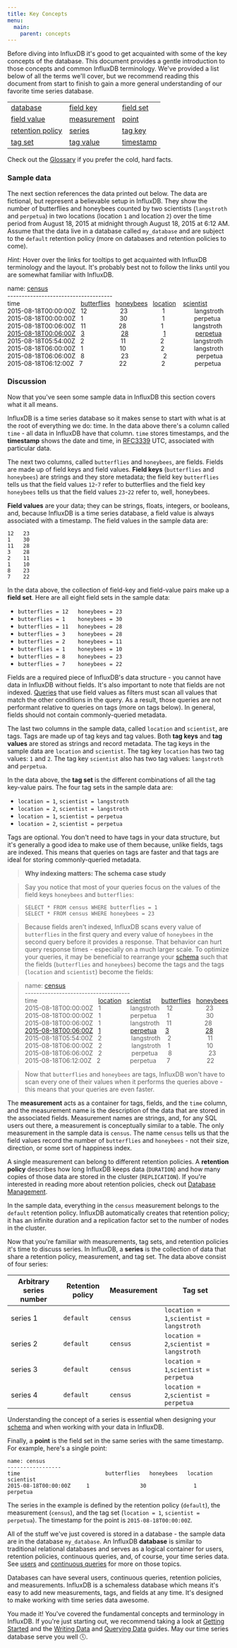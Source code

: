 ```yaml
---
title: Key Concepts
menu:
  main:
    parent: concepts
---
```


Before diving into InfluxDB it's good to get acquainted with some of the key concepts of the database. This document provides a gentle introduction to those concepts and common InfluxDB terminology. We've provided a list below of all the terms we'll cover, but we recommend reading this document from start to finish to gain a more general understanding of our favorite time series database. 
 
<table style="width:100%">
  <tr>
    <td><a href="../concepts/key_concepts.html#database">database</a></td>
    <td><a href="../concepts/key_concepts.html#field-key">field key</a></td> 
    <td><a href="../concepts/key_concepts.html#field-set">field set</a></td>
  </tr>
  <tr>
    <td><a href="../concepts/key_concepts.html#field-value">field value</a></td>
    <td><a href="../concepts/key_concepts.html#measurement">measurement</a></td> 
    <td><a href="../concepts/key_concepts.html#point">point</a></td>
  </tr>
    <tr>
    <td><a href="../concepts/key_concepts.html#retention-policy">retention policy</a></td>
    <td><a href="../concepts/key_concepts.html#series">series</a></td> 
    <td><a href="../concepts/key_concepts.html#tag-key">tag key</a></td>
  </tr>
    <tr>
    <td><a href="../concepts/key_concepts.html#tag-set">tag set</a></td>
    <td><a href="../concepts/key_concepts.html#tag-value">tag value</a></td> 
    <td><a href="../concepts/key_concepts.html#timestamp">timestamp</a></td>
  </tr>
</table>

Check out the [Glossary](../concepts/glossary.html) if you prefer the cold, hard facts.

### Sample data
The next section references the data printed out below. The data are fictional, but represent a believable setup in InfluxDB. They show the number of butterflies and honeybees counted by two scientists (`langstroth` and `perpetua`) in two locations (location `1` and location `2`) over the time period from August 18, 2015 at midnight through August 18, 2015 at 6:12 AM. Assume that the data live in a database called `my_database` and are subject to the `default` retention policy (more on databases and retention policies to come). 

*Hint:* Hover over the links for tooltips to get acquainted with InfluxDB terminology and the layout. It's probably best not to follow the links until you are somewhat familiar with InfluxDB.

name: [census](../concepts/key_concepts.html#measurement "Measurement")  
\-------------------------------------  
time&nbsp;&nbsp;&nbsp;&nbsp;&nbsp;&nbsp;&nbsp;&nbsp;&nbsp;&nbsp;&nbsp;&nbsp;&nbsp;&nbsp;&nbsp;&nbsp;&nbsp;&nbsp;&nbsp;&nbsp;&nbsp;&nbsp;&nbsp;&nbsp;&nbsp;&nbsp;&nbsp;&nbsp;&nbsp;&nbsp;&nbsp;&nbsp;&nbsp;&nbsp;&nbsp;[butterflies](../concepts/key_concepts.html#field-key "Field key")&nbsp;&nbsp;&nbsp;[honeybees](../concepts/key_concepts.html#field-key "Field key")&nbsp;&nbsp;&nbsp;[location](../concepts/key_concepts.html#tag-key "Tag key")&nbsp;&nbsp;&nbsp;&nbsp;[scientist](../concepts/key_concepts.html#tag-key "Tag key")  
2015-08-18T00:00:00Z&nbsp;&nbsp;&nbsp;12&nbsp;&nbsp;&nbsp;&nbsp;&nbsp;&nbsp;&nbsp;&nbsp;&nbsp;&nbsp;&nbsp;&nbsp;&nbsp;&nbsp;&nbsp;&nbsp;&nbsp;&nbsp;&nbsp;23&nbsp;&nbsp;&nbsp;&nbsp;&nbsp;&nbsp;&nbsp;&nbsp;&nbsp;&nbsp;&nbsp;&nbsp;&nbsp;&nbsp;&nbsp;&nbsp;&nbsp;&nbsp;&nbsp;&nbsp;1&nbsp;&nbsp;&nbsp;&nbsp;&nbsp;&nbsp;&nbsp;&nbsp;&nbsp;&nbsp;&nbsp;&nbsp;&nbsp;&nbsp;&nbsp;&nbsp;&nbsp;langstroth  
2015-08-18T00:00:00Z&nbsp;&nbsp;&nbsp;1&nbsp;&nbsp;&nbsp;&nbsp;&nbsp;&nbsp;&nbsp;&nbsp;&nbsp;&nbsp;&nbsp;&nbsp;&nbsp;&nbsp;&nbsp;&nbsp;&nbsp;&nbsp;&nbsp;&nbsp;&nbsp;30&nbsp;&nbsp;&nbsp;&nbsp;&nbsp;&nbsp;&nbsp;&nbsp;&nbsp;&nbsp;&nbsp;&nbsp;&nbsp;&nbsp;&nbsp;&nbsp;&nbsp;&nbsp;&nbsp;&nbsp;1&nbsp;&nbsp;&nbsp;&nbsp;&nbsp;&nbsp;&nbsp;&nbsp;&nbsp;&nbsp;&nbsp;&nbsp;&nbsp;&nbsp;&nbsp;&nbsp;&nbsp;perpetua  
2015-08-18T00:06:00Z&nbsp;&nbsp;&nbsp;11&nbsp;&nbsp;&nbsp;&nbsp;&nbsp;&nbsp;&nbsp;&nbsp;&nbsp;&nbsp;&nbsp;&nbsp;&nbsp;&nbsp;&nbsp;&nbsp;&nbsp;&nbsp;&nbsp;28&nbsp;&nbsp;&nbsp;&nbsp;&nbsp;&nbsp;&nbsp;&nbsp;&nbsp;&nbsp;&nbsp;&nbsp;&nbsp;&nbsp;&nbsp;&nbsp;&nbsp;&nbsp;&nbsp;&nbsp;1&nbsp;&nbsp;&nbsp;&nbsp;&nbsp;&nbsp;&nbsp;&nbsp;&nbsp;&nbsp;&nbsp;&nbsp;&nbsp;&nbsp;&nbsp;&nbsp;&nbsp;langstroth  
[2015-08-18T00:06:00Z](../concepts/key_concepts.html#timestamp "Timestamp")&nbsp;&nbsp;&nbsp;[3](../concepts/key_concepts.html#field-value "Field value")&nbsp;&nbsp;&nbsp;&nbsp;&nbsp;&nbsp;&nbsp;&nbsp;&nbsp;&nbsp;&nbsp;&nbsp;&nbsp;&nbsp;&nbsp;&nbsp;&nbsp;&nbsp;&nbsp;&nbsp;&nbsp;[28](../concepts/key_concepts.html#field-value "Field value")&nbsp;&nbsp;&nbsp;&nbsp;&nbsp;&nbsp;&nbsp;&nbsp;&nbsp;&nbsp;&nbsp;&nbsp;&nbsp;&nbsp;&nbsp;&nbsp;&nbsp;&nbsp;&nbsp;&nbsp;[1](../concepts/key_concepts.html#tag-value "Tag value")&nbsp;&nbsp;&nbsp;&nbsp;&nbsp;&nbsp;&nbsp;&nbsp;&nbsp;&nbsp;&nbsp;&nbsp;&nbsp;&nbsp;&nbsp;&nbsp;&nbsp;[perpetua](../concepts/key_concepts.html#tag-value "Tag value")  
2015-08-18T05:54:00Z&nbsp;&nbsp;&nbsp;2&nbsp;	&nbsp;&nbsp;&nbsp;&nbsp;&nbsp;&nbsp;&nbsp;&nbsp;&nbsp;&nbsp;&nbsp;&nbsp;&nbsp;&nbsp;&nbsp;&nbsp;&nbsp;&nbsp;&nbsp;11&nbsp;&nbsp;&nbsp;&nbsp;&nbsp;&nbsp;&nbsp;&nbsp;&nbsp;&nbsp;&nbsp;&nbsp;&nbsp;&nbsp;&nbsp;&nbsp;&nbsp;&nbsp;&nbsp;&nbsp;2&nbsp;&nbsp;&nbsp;&nbsp;&nbsp;&nbsp;&nbsp;&nbsp;&nbsp;&nbsp;&nbsp;&nbsp;&nbsp;&nbsp;&nbsp;&nbsp;&nbsp;langstroth  
2015-08-18T06:00:00Z&nbsp;&nbsp;&nbsp;1	&nbsp;&nbsp;&nbsp;&nbsp;&nbsp;&nbsp;&nbsp;&nbsp;&nbsp;&nbsp;&nbsp;&nbsp;&nbsp;&nbsp;&nbsp;&nbsp;&nbsp;&nbsp;&nbsp;&nbsp;10	&nbsp;&nbsp;&nbsp;&nbsp;&nbsp;&nbsp;&nbsp;&nbsp;&nbsp;&nbsp;&nbsp;&nbsp;&nbsp;&nbsp;&nbsp;&nbsp;&nbsp;&nbsp;&nbsp;2&nbsp;&nbsp;&nbsp;&nbsp;&nbsp;&nbsp;&nbsp;&nbsp;&nbsp;&nbsp;&nbsp;&nbsp;&nbsp;&nbsp;&nbsp;&nbsp;&nbsp;langstroth  
2015-08-18T06:06:00Z&nbsp;&nbsp;&nbsp;8	&nbsp;&nbsp;&nbsp;&nbsp;&nbsp;&nbsp;&nbsp;&nbsp;&nbsp;&nbsp;&nbsp;&nbsp;&nbsp;&nbsp;&nbsp;&nbsp;&nbsp;&nbsp;&nbsp;&nbsp;23&nbsp;&nbsp;&nbsp;&nbsp;&nbsp;&nbsp;&nbsp;&nbsp;&nbsp;&nbsp;&nbsp;&nbsp;&nbsp;&nbsp;&nbsp;&nbsp;&nbsp;&nbsp;&nbsp;&nbsp;2&nbsp;&nbsp;&nbsp;&nbsp;&nbsp;&nbsp;&nbsp;&nbsp;&nbsp;&nbsp;&nbsp;&nbsp;&nbsp;&nbsp;&nbsp;&nbsp;&nbsp;perpetua  
2015-08-18T06:12:00Z&nbsp;&nbsp;&nbsp;7	&nbsp;&nbsp;&nbsp;&nbsp;&nbsp;&nbsp;&nbsp;&nbsp;&nbsp;&nbsp;&nbsp;&nbsp;&nbsp;&nbsp;&nbsp;&nbsp;&nbsp;&nbsp;&nbsp;&nbsp;22	&nbsp;&nbsp;&nbsp;&nbsp;&nbsp;&nbsp;&nbsp;&nbsp;&nbsp;&nbsp;&nbsp;&nbsp;&nbsp;&nbsp;&nbsp;&nbsp;&nbsp;&nbsp;&nbsp;2&nbsp;&nbsp;&nbsp;&nbsp;&nbsp;&nbsp;&nbsp;&nbsp;&nbsp;&nbsp;&nbsp;&nbsp;&nbsp;&nbsp;&nbsp;&nbsp;&nbsp;perpetua  

### Discussion
Now that you've seen some sample data in InfluxDB this section covers what it all means.

InfluxDB is a time series database so it makes sense to start with what is at the root of everything we do: time. In the data above there's a column called `time` - all data in InfluxDB have that column. `time` stores timestamps, and the <a name="timestamp"></a>**timestamp** shows the date and time, in [RFC3339](https://www.ietf.org/rfc/rfc3339.txt) UTC, associated with particular data.

The next two columns, called `butterflies` and `honeybees`, are fields. Fields are made up of field keys and field values. <a name="field-key"></a>**Field keys** (`butterflies` and `honeybees`) are strings and they store metadata; the field key `butterflies` tells us that the field values `12`-`7` refer to butterflies and the field key `honeybees` tells us that the field values `23`-`22` refer to, well, honeybees.

<a name="field-value"></a>**Field values** are your data; they can be strings, floats, integers, or booleans, and, because InfluxDB is a time series database, a field value is always associated with a timestamp. The field values in the sample data are:

```
12   23
1    30
11   28
3    28
2    11
1    10
8    23
7    22
```

In the data above, the collection of field-key and field-value pairs make up a <a name="field-set"></a>**field set**. Here are all eight field sets in the sample data:

* `butterflies = 12   honeybees = 23`
* `butterflies = 1    honeybees = 30`
* `butterflies = 11   honeybees = 28`
* `butterflies = 3    honeybees = 28`
* `butterflies = 2    honeybees = 11`
* `butterflies = 1    honeybees = 10`
* `butterflies = 8    honeybees = 23`
* `butterflies = 7    honeybees = 22`

Fields are a required piece of InfluxDB's data structure - you cannot have data in InfluxDB without fields. It's also important to note that fields are not indexed. [Queries](../concepts/glossary.html#query) that use field values as filters must scan all values that match the other conditions in the query. As a result, those queries are not performant relative to queries on tags (more on tags below). In general, fields should not contain commonly-queried metadata.  

The last two columns in the sample data, called `location` and `scientist`, are tags. Tags are made up of tag keys and tag values. Both <a name="tag-key"></a>**tag keys** and <a name="tag-value"></a>**tag values** are stored as strings and record metadata. The tag keys in the sample data are `location` and `scientist`. The tag key `location` has two tag values: `1` and `2`. The tag key `scientist` also has two tag values: `langstroth` and `perpetua`.

In the data above, the <a name="tag-set"></a>**tag set** is the different combinations of all the tag key-value pairs. The four tag sets in the sample data are:

* `location = 1`, `scientist = langstroth`
* `location = 2`, `scientist = langstroth`
* `location = 1`, `scientist = perpetua`
* `location = 2`,  `scientist = perpetua`

Tags are optional. You don't need to have tags in your data structure, but it's generally a good idea to make use of them because, unlike fields, tags are indexed. This means that queries on tags are faster and that tags are ideal for storing commonly-queried metadata.

> **Why indexing matters: The schema case study**  

> Say you notice that most of your queries focus on the values of the field keys `honeybees` and `butterflies`:

> `SELECT * FROM census WHERE butterflies = 1`  
> `SELECT * FROM census WHERE honeybees = 23`

> Because fields aren't indexed, InfluxDB scans every value of `butterflies`  in the first query and every value of `honeybees` in the second query before it provides a response. That behavior can hurt query response times - especially on a much larger scale. To optimize your queries, it may be beneficial to rearrange your [schema](../concepts/glossary.html#schema) such that the fields (`butterflies` and `honeybees`) become the tags and the tags (`location` and `scientist`) become the fields:

> name: [census](../concepts/key_concepts.html#measurement "Measurement")  
\-------------------------------------  
time&nbsp;&nbsp;&nbsp;&nbsp;&nbsp;&nbsp;&nbsp;&nbsp;&nbsp;&nbsp;&nbsp;&nbsp;&nbsp;&nbsp;&nbsp;&nbsp;&nbsp;&nbsp;&nbsp;&nbsp;&nbsp;&nbsp;&nbsp;&nbsp;&nbsp;&nbsp;&nbsp;&nbsp;&nbsp;&nbsp;&nbsp;&nbsp;&nbsp;&nbsp;&nbsp;[location](../concepts/key_concepts.html#field-key "Field key")&nbsp;&nbsp;&nbsp;[scientist](../concepts/key_concepts.html#field-key "Field key")&nbsp;&nbsp;&nbsp;&nbsp;&nbsp;&nbsp;[butterflies](../concepts/key_concepts.html#tag-key "Tag key")&nbsp;&nbsp;&nbsp;[honeybees](../concepts/key_concepts.html#tag-key "Tag key")  
2015-08-18T00:00:00Z&nbsp;&nbsp;&nbsp;1&nbsp;&nbsp;&nbsp;&nbsp;&nbsp;&nbsp;&nbsp;&nbsp;&nbsp;&nbsp;&nbsp;&nbsp;&nbsp;&nbsp;&nbsp;&nbsp;&nbsp;langstroth&nbsp;&nbsp;&nbsp;&nbsp;12&nbsp;&nbsp;&nbsp;&nbsp;&nbsp;&nbsp;&nbsp;&nbsp;&nbsp;&nbsp;&nbsp;&nbsp;&nbsp;&nbsp;&nbsp;&nbsp;&nbsp;&nbsp;&nbsp;23  
2015-08-18T00:00:00Z&nbsp;&nbsp;&nbsp;1&nbsp;&nbsp;&nbsp;&nbsp;&nbsp;&nbsp;&nbsp;&nbsp;&nbsp;&nbsp;&nbsp;&nbsp;&nbsp;&nbsp;&nbsp;&nbsp;&nbsp;perpetua&nbsp;&nbsp;&nbsp;&nbsp;&nbsp;&nbsp;1&nbsp;&nbsp;&nbsp;&nbsp;&nbsp;&nbsp;&nbsp;&nbsp;&nbsp;&nbsp;&nbsp;&nbsp;&nbsp;&nbsp;&nbsp;&nbsp;&nbsp;&nbsp;&nbsp;&nbsp;&nbsp;30  
2015-08-18T00:06:00Z&nbsp;&nbsp;&nbsp;1&nbsp;&nbsp;&nbsp;&nbsp;&nbsp;&nbsp;&nbsp;&nbsp;&nbsp;&nbsp;&nbsp;&nbsp;&nbsp;&nbsp;&nbsp;&nbsp;&nbsp;langstroth&nbsp;&nbsp;&nbsp;&nbsp;11&nbsp;&nbsp;&nbsp;&nbsp;&nbsp;&nbsp;&nbsp;&nbsp;&nbsp;&nbsp;&nbsp;&nbsp;&nbsp;&nbsp;&nbsp;&nbsp;&nbsp;&nbsp;&nbsp;28  
[2015-08-18T00:06:00Z](../concepts/key_concepts.html#timestamp "Timestamp")&nbsp;&nbsp;&nbsp;[1](../concepts/key_concepts.html#field-value "Field value")&nbsp;&nbsp;&nbsp;&nbsp;&nbsp;&nbsp;&nbsp;&nbsp;&nbsp;&nbsp;&nbsp;&nbsp;&nbsp;&nbsp;&nbsp;&nbsp;&nbsp;[perpetua](../concepts/key_concepts.html#field-value "Field value")&nbsp;&nbsp;&nbsp;&nbsp;&nbsp;[3](../concepts/key_concepts.html#tag-value "Tag value")&nbsp;&nbsp;&nbsp;&nbsp;&nbsp;&nbsp;&nbsp;&nbsp;&nbsp;&nbsp;&nbsp;&nbsp;&nbsp;&nbsp;&nbsp;&nbsp;&nbsp;&nbsp;&nbsp;&nbsp;&nbsp;[28](../concepts/key_concepts.html#tag-value "Tag value")  
2015-08-18T05:54:00Z&nbsp;&nbsp;&nbsp;2&nbsp;&nbsp;&nbsp;&nbsp;&nbsp;&nbsp;&nbsp;&nbsp;&nbsp;&nbsp;&nbsp;&nbsp;&nbsp;&nbsp;&nbsp;&nbsp;&nbsp;langstroth&nbsp;&nbsp;&nbsp;&nbsp;2&nbsp;&nbsp;&nbsp;&nbsp;&nbsp;&nbsp;&nbsp;&nbsp;&nbsp;&nbsp;&nbsp;&nbsp;&nbsp;&nbsp;&nbsp;&nbsp;&nbsp;&nbsp;&nbsp;&nbsp;&nbsp;11  
2015-08-18T06:00:00Z&nbsp;&nbsp;&nbsp;2&nbsp;&nbsp;&nbsp;&nbsp;&nbsp;&nbsp;&nbsp;&nbsp;&nbsp;&nbsp;&nbsp;&nbsp;&nbsp;&nbsp;&nbsp;&nbsp;&nbsp;langstroth&nbsp;&nbsp;&nbsp;&nbsp;1&nbsp;&nbsp;&nbsp;&nbsp;&nbsp;&nbsp;&nbsp;&nbsp;&nbsp;&nbsp;&nbsp;&nbsp;&nbsp;&nbsp;&nbsp;&nbsp;&nbsp;&nbsp;&nbsp;&nbsp;&nbsp;10  
2015-08-18T06:06:00Z&nbsp;&nbsp;&nbsp;2	&nbsp;&nbsp;&nbsp;&nbsp;&nbsp;&nbsp;&nbsp;&nbsp;&nbsp;&nbsp;&nbsp;&nbsp;&nbsp;&nbsp;&nbsp;&nbsp;perpetua&nbsp;&nbsp;&nbsp;&nbsp;&nbsp;&nbsp;8&nbsp;&nbsp;&nbsp;&nbsp;&nbsp;&nbsp;&nbsp;&nbsp;&nbsp;&nbsp;&nbsp;&nbsp;&nbsp;&nbsp;&nbsp;&nbsp;&nbsp;&nbsp;&nbsp;&nbsp;&nbsp;23  
2015-08-18T06:12:00Z&nbsp;&nbsp;&nbsp;2&nbsp;&nbsp;&nbsp;&nbsp;&nbsp;&nbsp;&nbsp;&nbsp;&nbsp;&nbsp;&nbsp;&nbsp;&nbsp;&nbsp;&nbsp;&nbsp;&nbsp;perpetua&nbsp;&nbsp;&nbsp;&nbsp;&nbsp;&nbsp;7&nbsp;&nbsp;&nbsp;&nbsp;&nbsp;&nbsp;&nbsp;&nbsp;&nbsp;&nbsp;&nbsp;&nbsp;&nbsp;&nbsp;&nbsp;&nbsp;&nbsp;&nbsp;&nbsp;&nbsp;&nbsp;22  

> Now that `butterflies` and `honeybees` are tags, InfluxDB won't have to scan every one of their values when it performs the queries above - this means that your queries are even faster.

The <a name=measurement></a>**measurement** acts as a container for tags, fields, and the `time` column, and the measurement name is the description of the data that are stored in the associated fields. Measurement names are strings, and, for any SQL users out there, a measurement is conceptually similar to a table. The only measurement in the sample data is `census`. The name `census` tells us that the field values record the number of `butterflies` and `honeybees` - not their size, direction, or some sort of happiness index.

A single measurement can belong to different retention policies. A <a name="retention-policy"></a>**retention policy** describes how long InfluxDB keeps data (`DURATION`) and how many copies of those data are stored in the cluster (`REPLICATION`). If you're interested in reading more about retention policies, check out [Database Management](../query_language/database_management.html#retention-policy-management). 

In the sample data, everything in the `census` measurement belongs to the `default` retention policy. InfluxDB automatically creates that retention policy; it has an infinite duration and a replication factor set to the number of nodes in the cluster.

Now that you're familiar with measurements, tag sets, and retention policies it's time to discuss series. In InfluxDB, a <a name=series></a> **series** is the collection of data that share a retention policy, measurement, and tag set. The data above consist of four series:

| Arbitrary series number  |  Retention policy | Measurement  |  Tag set |
|---|---|---|---|
| series 1  | `default` | `census`  | `location = 1`,`scientist = langstroth` |
| series 2 | `default` |  `census` |  `location = 2`,`scientist = langstroth` |
| series 3  | `default` | `census`  | `location = 1`,`scientist = perpetua` |
| series 4 | `default` |  `census` |  `location = 2`,`scientist = perpetua` |

Understanding the concept of a series is essential when designing your [schema](../concepts/glossary.html#schema) and when working with your data in InfluxDB.

Finally, a <a name="point"></a>**point** is the field set in the same series with the same timestamp. For example, here's a single point:
```
name: census
-----------------
time			               butterflies	 honeybees	 location	 scientist
2015-08-18T00:00:00Z	 1		          30		       1		       perpetua
``` 

The series in the example is defined by the retention policy (`default`), the measurement (`census`), and the tag set (`location = 1`, `scientist = perpetua`). The timestamp for the point is `2015-08-18T00:00:00Z`.

All of the stuff we've just covered is stored in a database - the sample data are in the database `my_database`. An InfluxDB <a name=database></a> **database** is similar to traditional relational databases and serves as a logical container for users, retention policies, continuous queries, and, of course, your time series data. See [users](../administration/authentication_and_authorization.html) and [continuous queries](../query_language/continuous_queries.html) for more on those topics.

Databases can have several users, continuous queries, retention policies, and measurements. InfluxDB is a schemaless database which means it's easy to add new measurements, tags, and fields at any time. It's designed to make working with time series data awesome.

You made it! You've covered the fundamental concepts and terminology in InfluxDB. If you're just starting out, we recommend taking a look at [Getting Started](../introduction/getting_started.html) and the [Writing Data](../guides/writing_data.html) and [Querying Data](../guides/querying_data.html) guides. May our time series database serve you well 🕔. 
 



